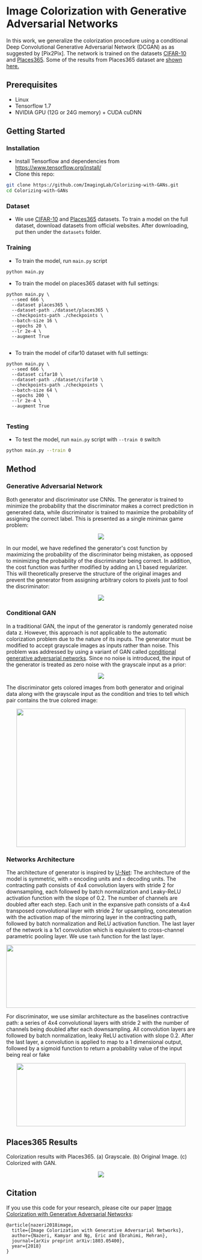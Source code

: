 # Image Colorization with Generative Adversarial Networks 
In this work, we generalize the colorization procedure using a conditional Deep Convolutional Generative Adversarial Network (DCGAN) as as suggested by [Pix2Pix]. The network is trained on the datasets [CIFAR-10](https://www.cs.toronto.edu/~kriz/cifar.html) and [Places365](http://places2.csail.mit.edu). Some of the results from Places365 dataset are [shown here.](#places365-results)

## Prerequisites
- Linux
- Tensorflow 1.7
- NVIDIA GPU (12G or 24G memory) + CUDA cuDNN

## Getting Started
### Installation
- Install Tensorflow and dependencies from https://www.tensorflow.org/install/
- Clone this repo:
```bash
git clone https://github.com/ImagingLab/Colorizing-with-GANs.git
cd Colorizing-with-GANs
```

### Dataset
- We use [CIFAR-10](https://www.cs.toronto.edu/~kriz/cifar.html) and [Places365](http://places2.csail.mit.edu) datasets. To train a model on the full dataset, download datasets from official websites.
After downloading, put then under the `datasets` folder.

### Training
- To train the model, run `main.py` script
```bash
python main.py
```
- To train the model on places365 dataset with full settings:
```
python main.py \
  --seed 666 \
  --dataset places365 \
  --dataset-path ./dataset/places365 \
  --checkpoints-path ./checkpoints \
  --batch-size 16 \
  --epochs 20 \
  --lr 2e-4 \
  --augment True
  
```

- To train the model of cifar10 dataset with full settings:
```
python main.py \
  --seed 666 \
  --dataset cifar10 \
  --dataset-path ./dataset/cifar10 \
  --checkpoints-path ./checkpoints \
  --batch-size 64 \
  --epochs 200 \
  --lr 2e-4 \
  --augment True
  
```

### Testing
- To test the model, run `main.py` script with `--train 0` switch
```bash
python main.py --train 0 
```


## Method

### Generative Adversarial Network
Both generator and discriminator use CNNs. The generator is trained to minimize the probability that the discriminator makes a correct prediction in generated data, while discriminator is trained to maximize the probability of assigning the correct label. This is presented as a single minimax game problem:
<p align='center'>  
  <img src='img/gan.png' />
</p>
In our model, we have redefined the generator's cost function by maximizing the probability of the discriminator being mistaken, as opposed to minimizing the probability of the discriminator being correct. In addition, the cost function was further modified by adding an L1 based regularizer. This will theoretically preserve the structure of the original images and prevent the generator from assigning arbitrary colors to pixels just to fool the discriminator:
<p align='center'>  
  <img src='img/gan_new.png' />
</p>

### Conditional GAN
In a traditional GAN, the input of the generator is randomly generated noise data z. However, this approach is not applicable to the automatic colorization problem due to the nature of its inputs. The generator must be modified to accept grayscale images as inputs rather than noise. This problem was addressed by using a variant of GAN called [conditional generative adversarial networks](https://arxiv.org/abs/1411.1784). Since no noise is introduced, the input of the generator is treated as zero noise with the grayscale input as a prior:
<p align='center'>  
  <img src='img/con_gan.png' />
</p>
The discriminator gets colored images from both generator and original data along with the grayscale input as the condition and tries to tell which pair contains the true colored image:
<p align='center'>  
  <img src='img/cgan.png' width='450px' height='368px' />
</p>

### Networks Architecture
The architecture of generator is inspired by  [U-Net](https://arxiv.org/abs/1505.04597):  The architecture of the model is symmetric, with `n` encoding units and `n` decoding units. The contracting path consists of 4x4 convolution layers with stride 2 for downsampling, each followed by batch normalization and Leaky-ReLU activation function with the slope of 0.2. The number of channels are doubled after each step. Each unit in the expansive path consists of a 4x4 transposed convolutional layer with stride 2 for upsampling, concatenation with the activation map of the mirroring layer in the contracting path, followed by batch normalization and ReLU activation function. The last layer of the network is a 1x1 convolution which is equivalent to cross-channel parametric pooling layer. We use `tanh` function for the last layer.
<p align='center'>  
  <img src='img/unet.png' width='700px' height='168px' />
</p>

For discriminator, we use similar architecture as the baselines contractive path: a series of 4x4 convolutional layers with stride 2 with the number of channels being doubled after each downsampling. All convolution layers are followed by batch normalization, leaky ReLU activation with slope 0.2. After the last layer, a convolution is applied to map to a 1 dimensional output, followed by a sigmoid function to return a probability value of the input being real or fake
<p align='center'>  
  <img src='img/discriminator.png' width='450px' height='168px' />
</p>
  
## Places365 Results
Colorization results with Places365. (a) Grayscale. (b) Original Image. (c) Colorized with GAN.
<p align='center'>  
  <img src='img/places365.jpg' />
</p>

## Citation
If you use this code for your research, please cite our paper <a href="https://arxiv.org/abs/1803.05400">Image Colorization with Generative Adversarial Networks</a>:

```
@article{nazeri2018image,
  title={Image Colorization with Generative Adversarial Networks},
  author={Nazeri, Kamyar and Ng, Eric and Ebrahimi, Mehran},
  journal={arXiv preprint arXiv:1803.05400},
  year={2018}
}
```
